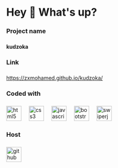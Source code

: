 <h1 align="left">Hey 👋 What's up?</h1>

###

<h3 align="left">Project name</h3>

###

<h4 align="left">kudzoka</h4>

###

<h3 align="left">Link</h3>

###

<a href="https://zxmohamed.github.io/kudzoka/">https://zxmohamed.github.io/kudzoka/</a>

###

<h3 align="left">Coded with</h3>

###

<div align="left">
  <img src="https://cdn.jsdelivr.net/gh/devicons/devicon/icons/html5/html5-plain-wordmark.svg" height="40" alt="html5 logo"  />
  <img width="12" />
  <img src="https://cdn.jsdelivr.net/gh/devicons/devicon/icons/css3/css3-plain-wordmark.svg" height="40" alt="css3 logo"  />
  <img width="12" />
  <img src="https://cdn.jsdelivr.net/gh/devicons/devicon/icons/javascript/javascript-plain.svg" height="40" alt="javascript logo"  />
  <img width="12" />
  <img src="https://cdn.jsdelivr.net/gh/devicons/devicon/icons/bootstrap/bootstrap-original.svg" height="40" alt="bootstrap logo"  />
  <img width="12" />
  <img src="https://swiperjs.com/images/favicon.png" height="40" alt="swiperjs logo"  />
</div>

###

<h3 align="left">Host</h3>

###

<div align="left">
  <img src="https://skillicons.dev/icons?i=github" height="40" alt="github logo"  />
</div>

###
